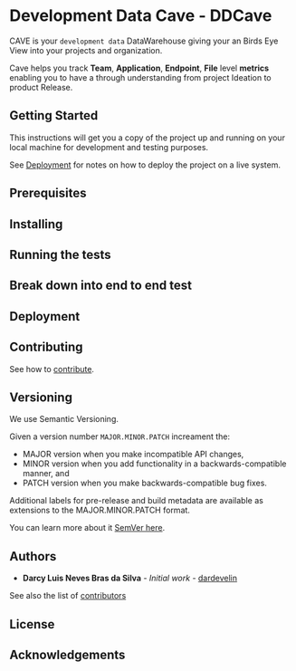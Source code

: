 # Development Data Cave - DDCave

CAVE is your `development data` DataWarehouse giving your an Birds Eye View
into your projects and organization.

Cave helps you track **Team**, **Application**, **Endpoint**, **File** level **metrics**
enabling you to have a through understanding from project Ideation to product
Release.

## Getting Started

This instructions will get you a copy of the project up and running on
your local machine for development and testing purposes.

See [Deployment](#Deployment) for notes on how to deploy the project on a live system.

## Prerequisites

## Installing

## Running the tests

## Break down into end to end test

## Deployment

## Contributing

See how to [contribute](CONTRIBUTING.md).

## Versioning

We use Semantic Versioning.

Given a version number `MAJOR.MINOR.PATCH` increament the:

* MAJOR version when you make incompatible API changes,
* MINOR version when you add functionality in a backwards-compatible manner, and
* PATCH version when you make backwards-compatible bug fixes.

Additional labels for pre-release and build metadata are available as extensions to the MAJOR.MINOR.PATCH format.

You can learn more about it [SemVer here](https://semver.org/).

## Authors
* **Darcy Luis Neves Bras da Silva** - *Initial work* - [dardevelin](https://github.com/dardevelin)

See also the list of [contributors](https://github.com/development-data-intelligence/DDCave/contributors)

## License

## Acknowledgements
